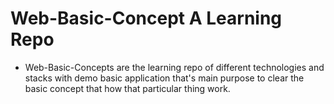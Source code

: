 # Web-Basic-Concept A Learning Repo

- Web-Basic-Concepts are the learning repo of different technologies and stacks with demo basic application that's main purpose to clear the basic concept that how that particular thing work.
